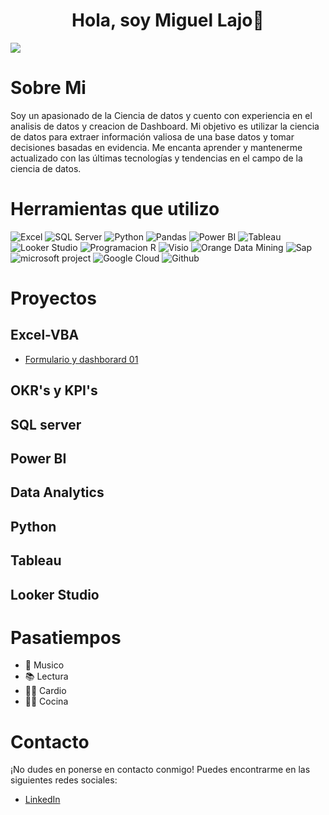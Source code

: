 <div align="center">
<h1 align="center">Hola, soy Miguel Lajo👋 </h1>
</div>
<img src="https://i.imgur.com/lPY69Dj.png">

# Sobre Mi
Soy un apasionado de la Ciencia de datos y cuento con experiencia en el analisis de datos y creacion de Dashboard. Mi objetivo es utilizar la ciencia de datos para extraer información valiosa de una base datos y tomar decisiones basadas en evidencia. Me encanta aprender y mantenerme actualizado con las últimas tecnologías y tendencias en el campo de la ciencia de datos.

# Herramientas que utilizo

![Excel](https://img.icons8.com/?size=48&id=117561&format=png)
![SQL Server](https://img.icons8.com/color/48/000000/microsoft-sql-server.png)
![Python](https://img.icons8.com/color/48/000000/python.png)
![Pandas](https://img.icons8.com/?size=48&id=xSkewUSqtErH&format=png)
![Power BI](https://img.icons8.com/color/48/000000/power-bi.png)
![Tableau](https://img.icons8.com/?size=48&id=9Kvi1p1F0tUo&format=png)
![Looker Studio](https://img.icons8.com/?size=48&id=SruJhzn0nnLl&format=png)
![Programacion R](https://img.icons8.com/?size=48&id=CLvQeiwFpit4&format=png)
![Visio](https://img.icons8.com/?size=48&id=38403&format=png)
![Orange Data Mining](https://img.icons8.com/?size=48&id=VqM2sQYWeyKF&format=png)
![Sap](https://img.icons8.com/?size=48&id=38192&format=png)
![microsoft project](https://img.icons8.com/?size=48&id=wRr_WQtDZK0m&format=png)
![Google Cloud](https://img.icons8.com/?size=48&id=fpGM2cINbbu4&format=png)
![Github](https://img.icons8.com/?size=48&id=AZOZNnY73haj&format=png)

# Proyectos
## Excel-VBA

- [Formulario y dashborard 01](https://github.com/MiguelLajo/Proy_Excel-VBA/blob/main/README.md)
  
## OKR's y KPI's
## SQL server
## Power BI
## Data Analytics
## Python
## Tableau
## Looker Studio

# Pasatiempos
* 🎸 Musico
* 📚 Lectura
* 🏃‍♂️ Cardio
* 👨‍🍳 Cocina

# Contacto
¡No dudes en ponerse en contacto conmigo! Puedes encontrarme en las siguientes redes sociales:

* [LinkedIn](https://www.linkedin.com/in/miguellajo27/)
  


